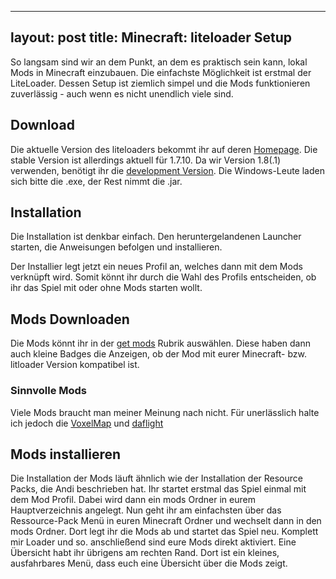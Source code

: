
---
layout: post
title: Minecraft: liteloader Setup
---

So langsam sind wir an dem Punkt, an dem es praktisch sein kann, lokal Mods in Minecraft einzubauen. Die einfachste Möglichkeit ist erstmal der LiteLoader. Dessen Setup ist ziemlich simpel und die Mods funktionieren zuverlässig - auch wenn es nicht unendlich viele sind.

## Download 
Die aktuelle Version des liteloaders bekommt ihr auf deren [Homepage](http://www.liteloader.com/download). Die stable Version ist allerdings aktuell für 1.7.10. Da wir Version 1.8(.1) verwenden, benötigt ihr die [development Version](http://jenkins.liteloader.com/job/LiteLoaderInstaller/). Die Windows-Leute laden sich bitte die .exe, der Rest nimmt die .jar.

## Installation
Die Installation ist denkbar einfach. Den heruntergelandenen Launcher starten, die Anweisungen befolgen und installieren.

Der Installier legt jetzt ein neues Profil an, welches dann mit dem Mods verknüpft wird. Somit könnt ihr durch die Wahl des Profils entscheiden, ob ihr das Spiel mit oder ohne Mods starten wollt.

## Mods Downloaden
Die Mods könnt ihr in der [get mods](http://www.liteloader.com/mods) Rubrik auswählen. Diese haben dann auch kleine Badges die Anzeigen, ob der Mod mit eurer Minecraft- bzw. litloader Version kompatibel ist.

### Sinnvolle Mods
Viele Mods braucht man meiner Meinung nach nicht. Für unerlässlich halte ich jedoch die [VoxelMap](http://minecraft.curseforge.com/mc-mods/225179-voxelmap/files/latest) und [daflight](http://daflight.dags.me/versions/1.8/mod_DaFlight_2.0b2_mc1.8.litemod)

## Mods installieren
Die Installation der Mods läuft ähnlich wie der Installation der Resource Packs, die Andi beschrieben hat. Ihr startet erstmal das Spiel einmal mit dem Mod Profil. Dabei wird dann ein mods Ordner in eurem Hauptverzeichnis angelegt. Nun geht ihr am einfachsten über das Ressource-Pack Menü in euren Minecraft Ordner und wechselt dann in den mods Ordner. Dort legt ihr die Mods ab und startet das Spiel neu. Komplett mir Loader und so. 
anschließend sind eure Mods direkt aktiviert. Eine Übersicht habt ihr übrigens am rechten Rand. Dort ist ein kleines, ausfahrbares Menü, dass euch eine Übersicht über die Mods zeigt.
